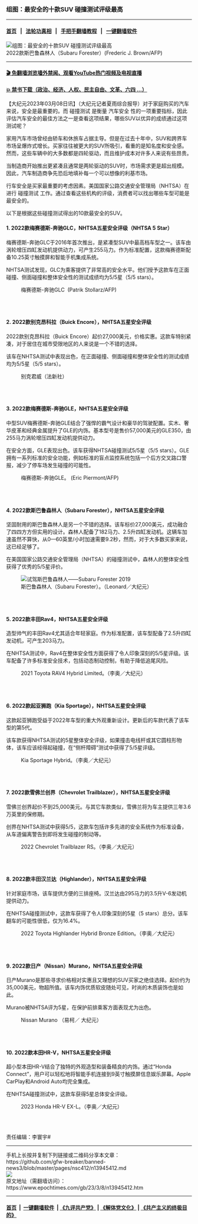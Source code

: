 ### 组图：最安全的十款SUV 碰撞测试评级最高
------------------------

#### [首页](https://github.com/gfw-breaker/banned-news3/blob/master/README.md) &nbsp;&nbsp;|&nbsp;&nbsp; [法轮功真相](https://github.com/begood0513/basic/blob/master/README.md)  &nbsp;&nbsp;|&nbsp;&nbsp; [手把手翻墙教程](https://github.com/gfw-breaker/guides/wiki)  &nbsp;&nbsp;|&nbsp;&nbsp; [一键翻墙软件](https://github.com/gfw-breaker/nogfw/blob/master/README.md)  



<div><img alt="组图：最安全的十款SUV 碰撞测试评级最高" class="attachment-djy_600_400 size-djy_600_400 wp-post-image" src="https://i.epochtimes.com/assets/uploads/2023/03/id13946223-000_9RV4HF-600x400.jpg"/>
<div class="caption">
 2022款斯巴鲁森林人（Subaru Forester）(Frederic J. Brown/AFP)
</div></div><hr/>

#### [ 🎬  免翻墙浏览墙外禁闻、观看YouTube热门视频及电视直播](https://github.com/gfw-breaker/HelloWorld)

#### [ 💥  禁书下载（政治、经济、人权、民主自由、文革、六四 ...）](https://github.com/gfw-breaker/books/blob/master/README.md)

<div><p>
 【大纪元2023年03月08日讯】（大纪元记者夏雨综合报导）对于家庭购买的汽车来说，安全是最重要的。而
 <ok href="https://www.epochtimes.com/gb/tag/%E7%A2%B0%E6%92%9E%E6%B5%8B%E8%AF%95.html">
  碰撞测试
 </ok>
 是衡量
 <ok href="https://www.epochtimes.com/gb/tag/%E6%B1%BD%E8%BD%A6%E5%AE%89%E5%85%A8.html">
  汽车安全
 </ok>
 性的一项重要指标，因此评估汽车安全的最佳方法之一是查看这项结果，哪些SUV以优异的成绩通过这项测试呢？
</p>
<p>
 家用汽车市场曾经由轿车和休旅车占据主导。但是在过去十年中，SUV和跨界车市场呈爆炸式增长。买家往往被更大的SUV所吸引，看重的是知名度和安全感。然而，这些车辆中的大多数都是四轮驱动，而且维护成本对许多人来说有些昂贵。
</p>
<p>
 当制造商开始推出更紧凑且通常是两轮驱动的SUV时，市场需求更是超出规模。因此，汽车制造商争先恐后地填补每一个可以想像的利基市场。
</p>
<p>
 行车安全是买家最重要的考虑因素。美国国家公路交通安全管理局（NHTSA）在进行
 <ok href="https://www.epochtimes.com/gb/tag/%E7%A2%B0%E6%92%9E%E6%B5%8B%E8%AF%95.html">
  碰撞测试
 </ok>
 工作。通过查看这些机构的评级，消费者可以找出哪些车型可能是最安全的。
</p>
<p>
 以下是根据这些碰撞测试得出的10款最安全的SUV。
</p>
<h4>
 1. 2022款梅赛德斯-奔驰GLC，NHTSA五星安全评级（NHTSA 5 Star）
</h4>
<p>
 梅赛德斯-奔驰GLC于2016年首次推出，是紧凑型SUV中最高档车型之一。该车由涡轮增压四缸发动机提供动力，可产生255马力。作为标准配置，这款梅赛德斯配备10.25英寸触摸屏和智能手机集成系统。
</p>
<p>
 NHTSA测试发现，GLC为乘客提供了非常高的安全水平。他们授予这款车在正面碰撞、侧面碰撞和整体安全性的测试成绩均为5/5星（5/5 stars）。
</p>
<figure aria-describedby="caption-attachment-13946224" class="wp-caption aligncenter" id="attachment_13946224" style="width: 600px">
 <ok href="https://i.epochtimes.com/assets/uploads/2023/03/id13946224-000_1OI4J1.jpg" target="_blank">
  <img alt="" class="size-large wp-image-13946224" src="https://i.epochtimes.com/assets/uploads/2023/03/id13946224-000_1OI4J1-600x400.jpg"/>
 </ok>
 <br/><figcaption class="wp-caption-text" id="caption-attachment-13946224">
  梅赛德斯-奔驰GLC  (Patrik Stollarz/AFP)
 </figcaption><br/>
</figure><br/>
<h4>
 2. 2022款别克昂科拉（Buick Encore），NHTSA五星安全评级
</h4>
<p>
 2022款别克昂科拉（Buick Encore）起价27,000美元，价格实惠。这款车特别紧凑，对于居住在城市受限地区的人来说是一个不错的选择。
</p>
<p>
 该车在NHTSA测试中表现出色，在正面碰撞、侧面碰撞和整体安全性的测试成绩均为5/5星（5/5 stars）。
</p>
<figure aria-describedby="caption-attachment-5939092" class="wp-caption aligncenter" id="attachment_5939092" style="width: 600px">
 <ok href="https://i.epochtimes.com/assets/uploads/2010/11/101126194439985_1.jpg" target="_blank">
  <img alt="" class="size-large wp-image-5939092" src="https://i.epochtimes.com/assets/uploads/2010/11/101126194439985_1-600x365.jpg"/>
 </ok>
 <br/><figcaption class="wp-caption-text" id="caption-attachment-5939092">
  别克君威（法新社）
 </figcaption><br/>
</figure><br/>
<h4>
 3. 2022款梅赛德斯-奔驰GLE，NHTSA五星安全评级
</h4>
<p>
 中型SUV梅赛德斯-奔驰GLE结合了强悍的霸气设计和豪华的驾驶配置。实木、奢华皮革和经典金属提升了GLE的内饰。基本型号是售价57,000美元的GLE350，由255马力涡轮增压四缸发动机提供动力。
</p>
<p>
 在安全方面，GLE表现出色。该车获得NHTSA碰撞测试5/5星（5/5 stars）。GLE拥有一系列标准的安全功能，例如标准的盲点监控系统包括一个后方交叉路口警报，减少了停车场发生碰撞的可能性。
</p>
<figure aria-describedby="caption-attachment-13946225" class="wp-caption aligncenter" id="attachment_13946225" style="width: 600px">
 <ok href="https://i.epochtimes.com/assets/uploads/2023/03/id13946225-000_19O8YX.jpg" target="_blank">
  <img alt="" class="size-large wp-image-13946225" src="https://i.epochtimes.com/assets/uploads/2023/03/id13946225-000_19O8YX-600x399.jpg"/>
 </ok>
 <br/><figcaption class="wp-caption-text" id="caption-attachment-13946225">
  梅赛德斯-奔驰GLE。 (Eric Piermont/AFP)
 </figcaption><br/>
</figure><br/>
<h4>
 4. 2022款斯巴鲁森林人（Subaru Forester），NHTSA五星安全评级
</h4>
<p>
 坚固耐用的斯巴鲁森林人是另一个不错的选择。该车标价27,000美元，成功融合了四四方方但实用的设计。森林人配备了182马力、2.5升四缸发动机。这辆车加速虽然不算快，从0—60英里/小时加速需要9.2秒，然而，对于大多数买家来说，这已经足够了。
</p>
<p>
 在美国国家公路交通安全管理局（NHTSA）的碰撞测试中，森林人的整体安全性获得了优秀的5/5星评价。
</p>
<figure aria-describedby="caption-attachment-11114634" class="wp-caption aligncenter" id="attachment_11114634" style="width: 588px">
 <ok href="https://i.epochtimes.com/assets/uploads/2019/03/20190315-Chi-Jin-Subaru-Forester-04.png" target="_blank">
  <img alt="试驾斯巴鲁森林人——Subaru Forester 2019" class="size-full wp-image-11114634" src="https://i.epochtimes.com/assets/uploads/2019/03/20190315-Chi-Jin-Subaru-Forester-04.png"/>
 </ok>
 <br/><figcaption class="wp-caption-text" id="caption-attachment-11114634">
  斯巴鲁森林人（Subaru Forester）。（Leonard／大纪元）
 </figcaption><br/>
</figure><br/>
<h4>
 5. 2022款丰田Rav4，NHTSA五星安全评级
</h4>
<p>
 造型帅气的丰田Rav4尤其适合年轻家庭。作为标准配置，该车型配备了2.5升四缸发动机，可产生203马力。
</p>
<p>
 在NHTSA测试中，Rav4在整体安全性方面获得了令人印象深刻的5/5星评级。该车配备了许多标准安全技术，包括动态制动控制，有助于降低追尾风险。
</p>
<figure aria-describedby="caption-attachment-13291970" class="wp-caption aligncenter" id="attachment_13291970" style="width: 600px">
 <ok href="https://i.epochtimes.com/assets/uploads/2021/10/id13291970-2021_Toyota_RAV4_Hybrid_02-e1633742567329.jpg" target="_blank">
  <img alt="" class="size-large wp-image-13291970" src="https://i.epochtimes.com/assets/uploads/2021/10/id13291970-2021_Toyota_RAV4_Hybrid_02-600x400.jpg"/>
 </ok>
 <br/><figcaption class="wp-caption-text" id="caption-attachment-13291970">
  2021 Toyota RAV4 Hybrid Limited。（李奥／大纪元）
 </figcaption><br/>
</figure><br/>
<h4>
 6. 2022款起亚狮跑（Kia Sportage），NHTSA五星安全评级
</h4>
<p>
 这款起亚狮跑受益于2022年车型的重大外观重新设计。更新后的车款代表了该车型的第5代。
</p>
<p>
 该车款获得NHTSA测试的5星整体安全评级，如果撞击电线杆或其它圆柱形物体，该车应该经得起碰撞，在“侧杆障碍”测试中获得了5/5星评级。
</p>
<figure aria-describedby="caption-attachment-13385739" class="wp-caption aligncenter" id="attachment_13385739" style="width: 600px">
 <ok href="https://i.epochtimes.com/assets/uploads/2021/11/id13385739-Kia_Sportage-e1637301778116.jpg" target="_blank">
  <img alt="" class="size-large wp-image-13385739" src="https://i.epochtimes.com/assets/uploads/2021/11/id13385739-Kia_Sportage-600x400.jpg"/>
 </ok>
 <br/><figcaption class="wp-caption-text" id="caption-attachment-13385739">
  Kia Sportage Hybrid。（李奥／大纪元）
 </figcaption><br/>
</figure><br/>
<h4>
 7. 2022款雪佛兰创界（Chevrolet Trailblazer），NHTSA五星安全评级
</h4>
<p>
 雪佛兰创界起价不到25,000美元。与其它车款类似，雪佛兰将为车主提供三年3.6万英里的保修期。
</p>
<p>
 创界在NHTSA测试中获得5/5，这款车包括许多先进的安全系统作为标准设备，从车道偏离警告到即将发生碰撞的制动等。
</p>
<figure aria-describedby="caption-attachment-13416031" class="wp-caption aligncenter" id="attachment_13416031" style="width: 600px">
 <ok href="https://i.epochtimes.com/assets/uploads/2021/12/id13416031-2022_Chevrolet_Trailblazer_RS_01-e1638578382940.jpg" target="_blank">
  <img alt="" class="size-large wp-image-13416031" src="https://i.epochtimes.com/assets/uploads/2021/12/id13416031-2022_Chevrolet_Trailblazer_RS_01-600x400.jpg"/>
 </ok>
 <br/><figcaption class="wp-caption-text" id="caption-attachment-13416031">
  2022 Chevrolet Trailblazer RS。（李奥／大纪元）
 </figcaption><br/>
</figure><br/>
<h4>
 8. 2022款丰田汉兰达（Highlander），NHTSA五星安全评级
</h4>
<p>
 针对家庭市场，该车提供方便的三排座椅。汉兰达由295马力的3.5升V-6发动机提供动力。
</p>
<p>
 在NHTSA碰撞测试中，这款车获得了令人印象深刻的5星（5 stars）总分。该车翻车的可能性很低，仅为16.4%。
</p>
<figure aria-describedby="caption-attachment-13796735" class="wp-caption aligncenter" id="attachment_13796735" style="width: 600px">
 <ok href="https://i.epochtimes.com/assets/uploads/2022/08/id13796735-2022_Toyota_Highlander_Hybrid_Bronze_01.jpg" target="_blank">
  <img alt="" class="size-large wp-image-13796735" src="https://i.epochtimes.com/assets/uploads/2022/08/id13796735-2022_Toyota_Highlander_Hybrid_Bronze_01-600x400.jpg"/>
 </ok>
 <br/><figcaption class="wp-caption-text" id="caption-attachment-13796735">
  2022 Toyota Highlander Hybrid Bronze Edition。（李奥／大纪元）
 </figcaption><br/>
</figure><br/>
<h4>
 9. 2022款日产（Nissan）Murano，NHTSA五星安全评级
</h4>
<p>
 日产Murano是那些寻求价格相对实惠且又理想的SUV买家之绝佳选择。起价约为35,000美元，物超所值。该车内饰优质软皮随处可见，时尚的木质装饰也是如此。
</p>
<p>
 Murano被NHTSA评为5星，在保护前排乘客方面表现尤为出色。
</p>
<figure aria-describedby="caption-attachment-10987529" class="wp-caption aligncenter" id="attachment_10987529" style="width: 600px">
 <ok href="https://i.epochtimes.com/assets/uploads/2019/01/Nissan-Murano-2019.jpg" target="_blank">
  <img alt="" class="size-large wp-image-10987529" src="https://i.epochtimes.com/assets/uploads/2019/01/Nissan-Murano-2019-600x400.jpg"/>
 </ok>
 <br/><figcaption class="wp-caption-text" id="caption-attachment-10987529">
  Nissan Murano （易柯／ 大纪元）
 </figcaption><br/>
</figure><br/>
<h4>
 10. 2022款本田HR-V，NHTSA五星安全评级
</h4>
<p>
 超小型本田HR-V结合了独特的外观造型和装备精良的内饰。通过“Honda Connect”，用户可以轻松地将智能手机连接到9英寸触摸屏信息娱乐屏幕。Apple CarPlay和Android Auto均完全集成。
</p>
<p>
 在NHTSA碰撞测试中，这款车获得5星总体安全评级。
</p>
<figure aria-describedby="caption-attachment-13886486" class="wp-caption aligncenter" id="attachment_13886486" style="width: 600px">
 <ok href="https://i.epochtimes.com/assets/uploads/2022/12/id13886486-2023_Honda_HRV_06.jpg" target="_blank">
  <img alt="" class="size-large wp-image-13886486" src="https://i.epochtimes.com/assets/uploads/2022/12/id13886486-2023_Honda_HRV_06-600x400.jpg"/>
 </ok>
 <br/><figcaption class="wp-caption-text" id="caption-attachment-13886486">
  2023 Honda HR-V EX-L。（李奥／大纪元）
 </figcaption><br/>
</figure><br/>
<p>
 责任编辑：李寰宇#
</p>
</div>
<hr/>
手机上长按并复制下列链接或二维码分享本文章：<br/>
https://github.com/gfw-breaker/banned-news3/blob/master/pages/nsc412/n13945412.md <br/>
<a href='https://github.com/gfw-breaker/banned-news3/blob/master/pages/nsc412/n13945412.md'><img src='https://github.com/gfw-breaker/banned-news3/blob/master/pages/nsc412/n13945412.md.png'/></a> <br/>
原文地址（需翻墙访问）：https://www.epochtimes.com/gb/23/3/8/n13945412.htm


------------------------
#### [首页](https://github.com/gfw-breaker/banned-news3/blob/master/README.md) &nbsp;|&nbsp; [一键翻墙软件](https://github.com/gfw-breaker/nogfw/blob/master/README.md) &nbsp;| [《九评共产党》](https://github.com/gfw-breaker/9ping.md/blob/master/README.md#九评之一评共产党是什么) | [《解体党文化》](https://github.com/gfw-breaker/jtdwh.md/blob/master/README.md) | [《共产主义的终极目的》](https://github.com/gfw-breaker/gczydzjmd.md/blob/master/README.md)


<img src='http://gfw-breaker.win/banned-news3/pages/nsc412/n13945412.md' width='0px' height='0px'/>